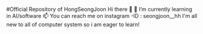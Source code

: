 #Official Repository of HongSeongJoon
Hi there 👋
🌱 I’m currently learning in AI/software
📫 You can reach me on instagram -ID : seongjoon__hh
I'm all new to all of computer system so i am eager to learn!
<!--
**HongSeongJoon/HongSeongJoon** is a ✨ _special_ ✨ repository because its `README.md` (this file) appears on your GitHub profile.

Here are some ideas to get you started:

- 🔭 I’m currently working on ...
- 🌱 I’m currently learning in AI/software
- 👯 I’m looking to collaborate on ...
- 🤔 I’m looking for help with ...
- 💬 Ask me about ...
- 📫 How to reach me:instagram ID : seongjoon__hh ...
- 😄 Pronouns: ...
- ⚡ Fun fact: ...
-->
